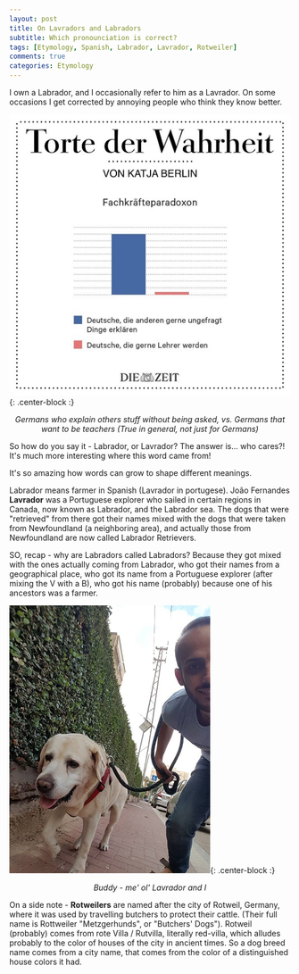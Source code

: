 ```yaml
---
layout: post
title: On Lavradors and Labradors
subtitle: Which pronounciation is correct?
tags: [Etymology, Spanish, Labrador, Lavrador, Rotweiler]
comments: true
categories: Etymology
---
```


I own a Labrador, and I occasionally refer to him as a Lavrador. On some occasions I get corrected by annoying people who think they know better.

![German](../img/lavrador/GermanPeople.jpg){: .center-block :}
<p align="center"><i>Germans who explain others stuff without being asked, vs. Germans that want to be teachers (True in general, not just for Germans)</i></p>

So how do you say it - Labrador, or Lavrador? The answer is... who cares?! It's much more interesting where this word came from!

It's so amazing how words can grow to shape different meanings. 

Labrador means farmer in Spanish (Lavrador in portugese). João Fernandes **Lavrador** was a Portuguese explorer who sailed in certain regions in Canada, now known as Labrador, and the Labrador sea. The dogs that were "retrieved" from there got their names mixed with the dogs that were taken from Newfoundland (a neighboring area), and actually those from Newfoundland are now called Labrador Retrievers.

SO, recap - why are Labradors called Labradors? Because they got mixed with the ones actually coming from Labrador, who got their names from a geographical place, who got its name from a Portuguese explorer (after mixing the V with a B), who got his name (probably) because one of his ancestors was a farmer.

![Buddy](../img/lavrador/lavrador.jpg){: .center-block :}
<p align="center"><i>Buddy - me' ol' Lavrador and I</i></p>

On a side note - **Rotweilers** are named after the city of Rotweil, Germany, where it was used by travelling butchers to protect their cattle. (Their full name is Rottweiler "Metzgerhunds", or "Butchers' Dogs"). Rotweil (probably) comes from rote Villa / Rutvilla, literally red-villa, which alludes probably to the color of houses of the city in ancient times. So a dog breed name comes from a city name, that comes from the color of a distinguished house colors it had. 

